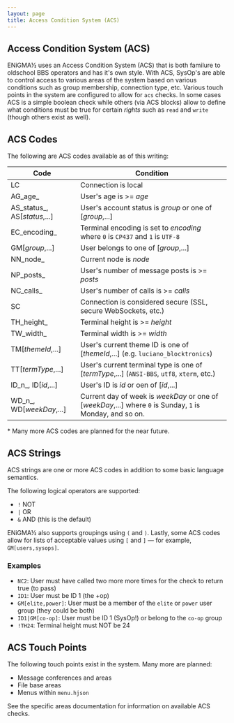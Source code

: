 ```yaml
---
layout: page
title: Access Condition System (ACS)
---
```


## Access Condition System (ACS)
ENiGMA½ uses an Access Condition System (ACS) that is both familure to oldschool BBS operators and has it's own style. With ACS, SysOp's are able to control access to various areas of the system based on various conditions such as group membership, connection type, etc. Various touch points in the system are configured to allow for `acs` checks. In some cases ACS is a simple boolean check while others (via ACS blocks) allow to define what conditions must be true for certain _rights_ such as `read` and `write` (though others exist as well).

## ACS Codes
The following are ACS codes available as of this writing:

| Code | Condition |
|------|-------------|
| LC | Connection is local |
| AG_age_ | User's age is >= _age_ |
| AS_status_, AS[_status_,...] | User's account status is _group_ or one of [_group_,...] |
| EC_encoding_ | Terminal encoding is set to _encoding_ where `0` is `CP437` and `1` is `UTF-8` |
| GM[_group_,...] | User belongs to one of [_group_,...] |
| NN_node_ | Current node is _node_ |
| NP_posts_ | User's number of message posts is >= _posts_ |
| NC_calls_ | User's number of calls is >= _calls_ |
| SC | Connection is considered secure (SSL, secure WebSockets, etc.) |
| TH_height_ | Terminal height is >= _height_ |
| TW_width_ | Terminal width is >= _width_ |
| TM[_themeId_,...] | User's current theme ID is one of [_themeId_,...] (e.g. `luciano_blocktronics`) |
| TT[_termType_,...] | User's current terminal type is one of [_termType_,...] (`ANSI-BBS`, `utf8`, `xterm`, etc.) |
| ID_n_, ID[_id_,...] | User's ID is _id_ or oen of [_id_,...] |
| WD_n_, WD[_weekDay_,...] | Current day of week is _weekDay_ or one of [_weekDay_,...] where `0` is Sunday, `1` is Monday, and so on. |

\* Many more ACS codes are planned for the near future.

## ACS Strings
ACS strings are one or more ACS codes in addition to some basic language semantics. 

The following logical operators are supported:
* `!` NOT
* `|` OR
* `&` AND (this is the default)

ENiGMA½ also supports groupings using `(` and `)`. Lastly, some ACS codes allow for lists of acceptable values using `[` and `]` — for example, `GM[users,sysops]`.

### Examples
* `NC2`: User must have called two more more times for the check to return true (to pass)
* `ID1`: User must be ID 1 (the +op)
* `GM[elite,power]`: User must be a member of the `elite` or `power` user group (they could be both)
* `ID1|GM[co-op]`: User must be ID 1 (SysOp!) or belong to the `co-op` group
* `!TH24`: Terminal height must NOT be 24


## ACS Touch Points
The following touch points exist in the system. Many more are planned:

* Message conferences and areas
* File base areas
* Menus within `menu.hjson`

See the specific areas documentation for information on available ACS checks.
